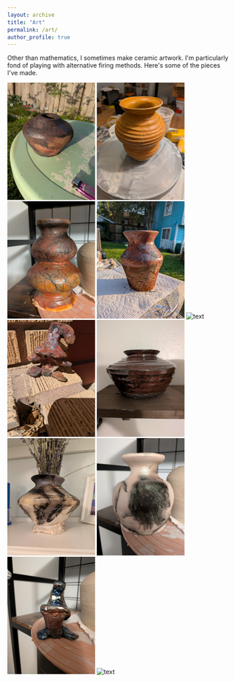 ```yaml
---
layout: archive
title: "Art"
permalink: /art/
author_profile: true
---
```


Other than mathematics, I sometimes make ceramic artwork. I'm particularly fond of playing with alternative firing methods. Here's some of the pieces I've made.

<img src="../images/Reg.jpg" alt="text" width="200"/>
<img src="../images/Swana.jpg" alt="text" width="200"/>
<img src="../images/Lotus.jpg" alt="text" width="200"/>
<img src="../images/Miles.jpg" alt="text" width="200"/>
<img src="../images/Amy.jpg" alt="text" width="200"/>
<img src="../images/Tim.jpg" alt="text" width="200"/>
<img src="../images/Ronny.jpg" alt="text" width="200"/>
<img src="../images/Ella.jpg" alt="text" width="200"/>
<img src="../images/Billie.jpg" alt="text" width="200"/>
<img src="../images/Tino.jpg" alt="text" width="200"/>
<img src="../images/Sally.jpg" alt="text" width="200"/>


